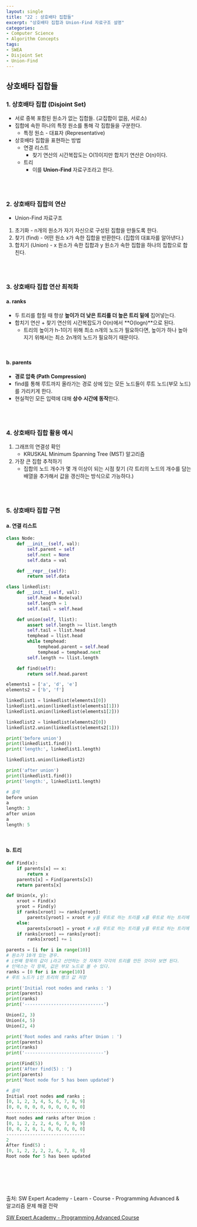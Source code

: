 ```yaml
---
layout: single
title: "22 : 상호배타 집합들"
excerpt: "상호배타 집합과 Union-Find 자료구조 설명"
categories: 
- Computer Science
- Algorithm Concepts
tags:
- SWEA
- Disjoint Set
- Union-Find
---
```

## 상호배타 집합들

### 1. 상호배타 집합 (Disjoint Set)

- 서로 중복 포함된 원소가 없는 집합들. (교집합이 없음, 서로소)
- 집합에 속한 하나의 특정 원소를 통해 각 집합들을 구분한다.
  - 특정 원소 - 대표자 (Representative)
- 상호배타 집합을 표현하는 방법
  - 연결 리스트
    - 찾기 연산의 시간복잡도는 O(1)이지만 합치기 연산은 O(n)이다.
  - 트리
    - 이를 **Union-Find** 자료구조라고 한다.

<br>

<br>

### 2. 상호배타 집합의 연산

- Union-Find 자료구조

1. 초기화 - n개의 원소가 자기 자신으로 구성된 집합을 만들도록 한다.
2. 찾기 (find) - 어떤 원소 x가 속한 집합을 반환한다. (집합의 대표자를 알아낸다.)
3. 합치기 (Union) - x 원소가 속한 집합과 y 원소가 속한 집합을 하나의 집합으로 합친다.

<br>

<br>

### 3. 상호배타 집합 연산 최적화

#### a. ranks

- 두 트리를 합칠 때 항상 **높이가 더 낮은 트리를 더 높은 트리 밑에** 집어넣는다.
- 합치기 연산 + 찾기 연산의 시간복잡도가 O(n)에서 **O(logn)**으로 된다.
  - 트리의 높이가 h-1이기 위해 최소 n개의 노드가 필요하다면, 높이가 하나 높아지기 위해서는 최소 2n개의 노드가 필요하기 때문이다.

<br>

#### b. parents

- **경로 압축 (Path Compression)**
- find를 통해 루트까지 올라가는 경로 상에 있는 모든 노드들이 루트 노드(부모 노드)를 가리키게 한다.
- 현실적인 모든 입력에 대해 **상수 시간에 동작**한다.

<br>

<br>

### 4. 상호배타 집합 활용 예시

1. 그래프의 연결성 확인
   - KRUSKAL Minimum Spanning Tree (MST) 알고리즘
2. 가장 큰 집합 추적하기
   - 집합의 노드 개수가 몇 개 이상이 되는 시점 찾기
     (각 트리의 노드의 개수를 담는 배열을 추가해서 값을 갱신하는 방식으로 가능하다.)

<br>

<br>

### 5. 상호배타 집합 구현

#### a. 연결 리스트

```python
class Node:
    def __init__(self, val):
        self.parent = self
        self.next = None
        self.data = val

    def __repr__(self):
        return self.data

class linkedlist:
    def __init__(self, val):
        self.head = Node(val)
        self.length = 1
        self.tail = self.head

    def union(self, llist):
        assert self.length >= llist.length
        self.tail = llist.head
        temphead = llist.head
        while temphead:
            temphead.parent = self.head
            temphead = temphead.next
        self.length += llist.length

    def find(self):
        return self.head.parent

elements1 = ['a', 'd', 'e']
elements2 = ['b', 'f']

linkedlist1 = linkedlist(elements1[0])
linkedlist1.union(linkedlist(elements1[1]))
linkedlist1.union(linkedlist(elements1[2]))

linkedlist2 = linkedlist(elements2[0])
linkedlist2.union(linkedlist(elements2[1]))

print('before union')
print(linkedlist1.find())
print('length:', linkedlist1.length)

linkedlist1.union(linkedlist2)

print('after union')
print(linkedlist1.find())
print('length:', linkedlist1.length)

# 출력
before union
a
length: 3
after union
a
length: 5
```

<br>

#### b. 트리

```python
def Find(x):
    if parents[x] == x:
        return x
    parents[x] = Find(parents[x])
    return parents[x]

def Union(x, y):
    xroot = Find(x)
    yroot = Find(y)
    if ranks[xroot] >= ranks[yroot]:
        parents[yroot] = xroot # y를 루트로 하는 트리를 x를 루트로 하는 트리에 합친다.
    else:
        parents[xroot] = yroot # x를 루트로 하는 트리를 y를 루트로 하는 트리에 합친다.
    if ranks[xroot] == ranks[yroot]:
        ranks[xroot] += 1

parents = [i for i in range(10)]
# 원소가 10개 있는 경우.
# i번째 항목의 값이 i라고 선언하는 것 자체가 각각의 트리를 만든 것이라 보면 된다.
# 인덱스는 각 항목, 값은 부모 노드로 볼 수 있다.
ranks = [0 for i in range(10)]
# 루트 노드가 i인 트리의 랭크 값 저장

print('Initial root nodes and ranks : ')
print(parents)
print(ranks)
print('------------------------------')

Union(2, 3)
Union(4, 5)
Union(2, 4)

print('Root nodes and ranks after Union : ')
print(parents)
print(ranks)
print('------------------------------')

print(Find(5))
print('After find(5) : ')
print(parents)
print('Root node for 5 has been updated')

# 출력
Initial root nodes and ranks : 
[0, 1, 2, 3, 4, 5, 6, 7, 8, 9]
[0, 0, 0, 0, 0, 0, 0, 0, 0, 0]
------------------------------
Root nodes and ranks after Union : 
[0, 1, 2, 2, 2, 4, 6, 7, 8, 9]
[0, 0, 2, 0, 1, 0, 0, 0, 0, 0]
------------------------------
2
After find(5) : 
[0, 1, 2, 2, 2, 2, 6, 7, 8, 9]
Root node for 5 has been updated
```

<br>

<br>

<br>

<br>

출처: SW Expert Academy - Learn - Course - Programming Advanced & <br> 알고리즘 문제 해결 전략

[SW Expert Academy - Programming Advanced Course](https://swexpertacademy.com/main/learn/course/subjectList.do?courseId=AVuPDYSqAAbw5UW6)

